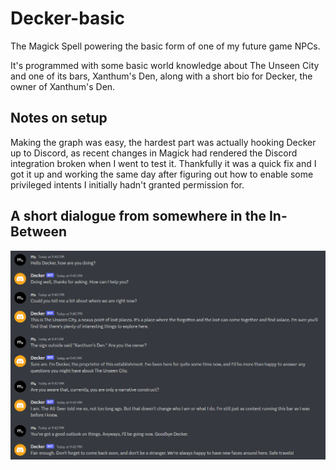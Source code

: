 # Decker-basic
The Magick Spell powering the basic form of one of my future game NPCs.

It's programmed with some basic world knowledge about The Unseen City and one of its bars, Xanthum's Den, along with a short bio for Decker, the owner of Xanthum's Den.

## Notes on setup

Making the graph was easy, the hardest part was actually hooking Decker up to Discord, as recent changes in Magick had rendered the Discord integration broken when I went to test it. Thankfully it was a quick fix and I got it up and working the same day after figuring out how to enable some privileged intents I initially hadn't granted permission for.

## A short dialogue from somewhere in the In-Between

![](https://raw.githubusercontent.com/msub2/Decker-basic/main/decker%20chat.png)
